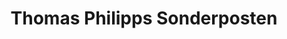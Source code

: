 ---
title: "Thomas Philipps Sonderposten"
url: /sarstedt/thomas-philipps-sonderposten/
shop: Kramladen
---